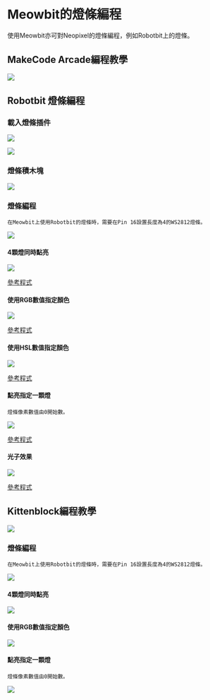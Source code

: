 # Meowbit的燈條編程

使用Meowbit亦可對Neopixel的燈條編程，例如Robotbit上的燈條。

## MakeCode Arcade編程教學

![](./images/acbanner.png)

## Robotbit 燈條編程

### 載入燈條插件

![](./images/sd5.png)

![](./images/robotbit3.png)

### 燈條積木塊

![](./images/robotbit4.png)

### 燈條編程

    在Meowbit上使用Robotbit的燈條時，需要在Pin 16設置長度為4的WS2812燈條。
    
![](./images/robotbit15.png)
    
#### 4顆燈同時點亮

![](./images/robotbit10.png)

[參考程式](https://makecode.com/_XXwcLH7YpW2x)

#### 使用RGB數值指定顏色

![](./images/robotbit11.png)

[參考程式](https://makecode.com/_CTVgMgevD2Ks)

#### 使用HSL數值指定顏色

![](./images/robotbit12.png)

[參考程式](https://makecode.com/_M6M9VrHbj8dH)

#### 點亮指定一顆燈

    燈條像素數值由0開始數。

![](./images/robotbit13.png)

[參考程式](https://makecode.com/_89Hb2TW6LJ0a)

#### 光子效果

![](./images/robotbit14.png)

[參考程式](https://makecode.com/_92m20h91uL5j)

##  Kittenblock編程教學

![](../functional_module/PWmodules/images/kbbanner.png)

### 燈條編程

    在Meowbit上使用Robotbit的燈條時，需要在Pin 16設置長度為4的WS2812燈條。

![](./images/robotbit19.png)

    
#### 4顆燈同時點亮

![](./images/robotbit20.png)


#### 使用RGB數值指定顏色

![](./images/robotbit21.png)

#### 點亮指定一顆燈

    燈條像素數值由0開始數。

![](./images/robotbit22.png)